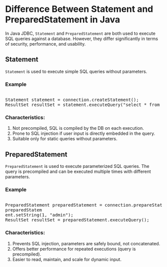 # Difference Between Statement and PreparedStatement in Java

In Java JDBC, `Statement` and `PreparedStatement` are both used to execute SQL queries against a database. However, they differ significantly in terms of security, performance, and usability.

## Statement
`Statement` is used to execute simple SQL queries without parameters.

### Example
<pre> 
Statement statement = connection.createStatement();
ResultSet resultSet = statement.executeQuery("select * from users where username = 'admin'");
</pre> 

### Characteristics:
1. Not precompiled, SQL is compiled by the DB on each execution.
2. Prone to SQL injection if user input is directly embedded in the query.
3. Suitable only for static queries without parameters.

## PreparedStatement
`PreparedStatement` is used to execute parameterized SQL queries. The query is precompiled and can be executed multiple times with different parameters.

### Example
<pre> 
PreparedStatement preparedStatement = connection.prepareStatement("select * from users where username = ?");
preparedStatem
ent.setString(1, "admin");
ResultSet resultSet = preparedStatement.executeQuery();
</pre> 

### Characteristics:
1. Prevents SQL injection, parameters are safely bound, not concatenated.
2. Offers better performance for repeated executions (query is precompiled).
3. Easier to read, maintain, and scale for dynamic input.

